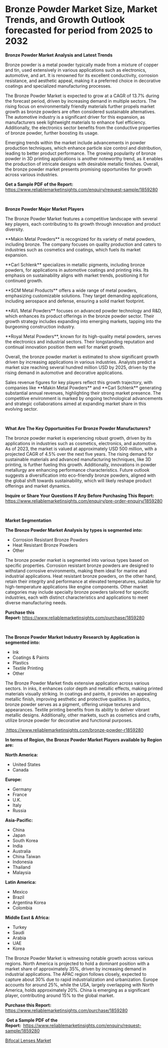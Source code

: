 <p><h1>Bronze Powder Market Size, Market Trends, and Growth Outlook forecasted for period from 2025 to 2032</h1></p><p><strong>Bronze Powder Market Analysis and Latest Trends</strong></p>
<p><p>Bronze powder is a metal powder typically made from a mixture of copper and tin, used extensively in various applications such as electronics, automotive, and art. It is renowned for its excellent conductivity, corrosion resistance, and aesthetic appeal, making it a preferred choice in decorative coatings and specialized manufacturing processes.</p><p>The Bronze Powder Market is expected to grow at a CAGR of 13.7% during the forecast period, driven by increasing demand in multiple sectors. The rising focus on environmentally friendly materials further propels market growth as bronze powders are often considered sustainable alternatives. The automotive industry is a significant driver for this expansion, as manufacturers seek lightweight materials to enhance fuel efficiency. Additionally, the electronics sector benefits from the conductive properties of bronze powder, further boosting its usage.</p><p>Emerging trends within the market include advancements in powder production techniques, which enhance particle size control and distribution, leading to better product performance. The growing popularity of bronze powder in 3D printing applications is another noteworthy trend, as it enables the production of intricate designs with desirable metallic finishes. Overall, the bronze powder market presents promising opportunities for growth across various industries.</p></p>
<p><strong>Get a Sample PDF of the Report:&nbsp;</strong> <a href="https://www.reliablemarketinsights.com/enquiry/request-sample/1859280?utm_campaign=3065&utm_medium=2&utm_source=Github&utm_content=ia&utm_term=31032025&utm_id=bronze-powder">https://www.reliablemarketinsights.com/enquiry/request-sample/1859280</a></p>
<p>&nbsp;</p>
<p><strong>Bronze Powder Major Market Players</strong></p>
<p><p>The Bronze Powder Market features a competitive landscape with several key players, each contributing to its growth through innovation and product diversity.</p><p>**Makin Metal Powders** is recognized for its variety of metal powders, including bronze. The company focuses on quality production and caters to industries such as cosmetics and coatings, which fuels its market expansion. </p><p>**Carl Schlenk** specializes in metallic pigments, including bronze powders, for applications in automotive coatings and printing inks. Its emphasis on sustainability aligns with market trends, positioning it for continued growth.</p><p>**SCM Metal Products** offers a wide range of metal powders, emphasizing customizable solutions. They target demanding applications, including aerospace and defense, ensuring a solid market footprint.</p><p>**AVL Metal Powders** focuses on advanced powder technology and R&D, which enhances its product offerings in the bronze powder sector. Their growth strategy includes expanding into emerging markets, tapping into the burgeoning construction industry.</p><p>**Royal Metal Powders**, known for its high-quality metal powders, serves the electronics and industrial sectors. Their longstanding reputation and continual innovation position them well for market growth.</p><p>Overall, the bronze powder market is estimated to show significant growth driven by increasing applications in various industries. Analysts predict a market size reaching several hundred million USD by 2025, driven by the rising demand in automotive and decorative applications.</p><p>Sales revenue figures for key players reflect this growth trajectory, with companies like **Makin Metal Powders** and **Carl Schlenk** generating substantial annual revenues, highlighting their strong market presence. The competitive environment is marked by ongoing technological advancements and strategic collaborations aimed at expanding market share in this evolving sector.</p></p>
<p>&nbsp;</p>
<p><strong>What Are The Key Opportunities For Bronze Powder Manufacturers?</strong></p>
<p><p>The bronze powder market is experiencing robust growth, driven by its applications in industries such as cosmetics, electronics, and automotive. As of 2023, the market is valued at approximately USD 500 million, with a projected CAGR of 4.5% over the next five years. The rising demand for sustainable materials and advanced manufacturing techniques, like 3D printing, is further fueling this growth. Additionally, innovations in powder metallurgy are enhancing performance characteristics. Future outlook suggests a diversification into eco-friendly bronze powders, aligned with the global shift towards sustainability, which will likely reshape product offerings and market dynamics.</p></p>
<p><strong>Inquire or Share Your Questions If Any Before Purchasing This Report:</strong> <a href="https://www.reliablemarketinsights.com/enquiry/pre-order-enquiry/1859280?utm_campaign=3065&utm_medium=2&utm_source=Github&utm_content=ia&utm_term=31032025&utm_id=bronze-powder">https://www.reliablemarketinsights.com/enquiry/pre-order-enquiry/1859280</a></p>
<p>&nbsp;</p>
<p><strong>Market Segmentation</strong></p>
<p><strong>The Bronze Powder Market Analysis by types is segmented into:</strong></p>
<p><ul><li>Corrosion Resistant Bronze Powders</li><li>Heat Resistant Bronze Powders</li><li>Other</li></ul></p>
<p><p>The bronze powder market is segmented into various types based on specific properties. Corrosion resistant bronze powders are designed to withstand corrosive environments, making them ideal for marine and industrial applications. Heat resistant bronze powders, on the other hand, retain their integrity and performance at elevated temperatures, suitable for high-temperature applications like engine components. Other market categories may include specialty bronze powders tailored for specific industries, each with distinct characteristics and applications to meet diverse manufacturing needs.</p></p>
<p><strong>Purchase this Report:&nbsp;</strong><a href="https://www.reliablemarketinsights.com/purchase/1859280?utm_campaign=3065&utm_medium=2&utm_source=Github&utm_content=ia&utm_term=31032025&utm_id=bronze-powder">https://www.reliablemarketinsights.com/purchase/1859280</a></p>
<p>&nbsp;</p>
<p><strong>The Bronze Powder Market Industry Research by Application is segmented into:</strong></p>
<p><ul><li>Ink</li><li>Coatings & Paints</li><li>Plastics</li><li>Textile Printing</li><li>Other</li></ul></p>
<p><p>The Bronze Powder Market finds extensive application across various sectors. In inks, it enhances color depth and metallic effects, making printed materials visually striking. In coatings and paints, it provides an appealing metallic finish, improving aesthetic and protective qualities. In plastics, bronze powder serves as a pigment, offering unique textures and appearances. Textile printing benefits from its ability to deliver vibrant metallic designs. Additionally, other markets, such as cosmetics and crafts, utilize bronze powder for decorative and functional purposes.</p></p>
<p><a href="https://www.reliablemarketinsights.com/bronze-powder-r1859280?utm_campaign=3065&utm_medium=2&utm_source=Github&utm_content=ia&utm_term=31032025&utm_id=bronze-powder">&nbsp;https://www.reliablemarketinsights.com/bronze-powder-r1859280</a></p>
<p><strong>In terms of Region, the Bronze Powder Market Players available by Region are:</strong></p>
<p>
    <p> <strong> North America: </strong>
        <ul>
            <li>United States</li>
            <li>Canada</li>
        </ul>
        </p> 
    <p> <strong> Europe: </strong>
        <ul>
            <li>Germany</li>
            <li>France</li>
            <li>U.K.</li>
            <li>Italy</li>
            <li>Russia</li>
        </ul>
        </p> 
    <p> <strong> Asia-Pacific: </strong>
        <ul>
            <li>China</li>
            <li>Japan</li>
            <li>South Korea</li>
            <li>India</li>
            <li>Australia</li>
            <li>China Taiwan</li>
            <li>Indonesia</li>
            <li>Thailand</li>
            <li>Malaysia</li>
        </ul>
        </p> 
    <p> <strong> Latin America: </strong>
        <ul>
            <li>Mexico</li>
            <li>Brazil</li>
            <li>Argentina Korea</li>
            <li>Colombia</li>
        </ul>
        </p> 
    <p> <strong> Middle East & Africa: </strong>
        <ul>
            <li>Turkey</li>
            <li>Saudi</li>
            <li>Arabia</li>
            <li>UAE</li>
            <li>Korea</li>
        </ul>
    </p>
    </p>
<p><p>The Bronze Powder Market is witnessing notable growth across various regions. North America is projected to hold a dominant position with a market share of approximately 35%, driven by increasing demand in industrial applications. The APAC region follows closely, expected to capture about 30% due to rapid industrialization and urbanization. Europe accounts for around 25%, while the USA, largely overlapping with North America, holds approximately 20%. China is emerging as a significant player, contributing around 15% to the global market.</p></p>
<p><strong>Purchase this Report: </strong><a href="https://www.reliablemarketinsights.com/purchase/1859280?utm_campaign=3065&utm_medium=2&utm_source=Github&utm_content=ia&utm_term=31032025&utm_id=bronze-powder">https://www.reliablemarketinsights.com/purchase/1859280</a></p>
<p>&nbsp;<strong>Get a Sample PDF of the Report:&nbsp;&nbsp;</strong><a href="https://www.reliablemarketinsights.com/enquiry/request-sample/1859280?utm_campaign=3065&utm_medium=2&utm_source=Github&utm_content=ia&utm_term=31032025&utm_id=bronze-powder">https://www.reliablemarketinsights.com/enquiry/request-sample/1859280</a></p>
<p><strong></strong></p>
<p><p><a href="https://github.com/akermigarib/Market-Research-Report-List-1/blob/main/bifocal-lenses-market.md?utm_campaign=3065&utm_medium=2&utm_source=Github&utm_content=ia&utm_term=31032025&utm_id=bronze-powder">Bifocal Lenses Market</a></p></p>